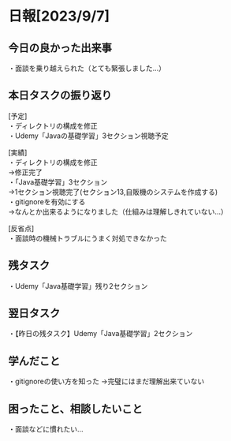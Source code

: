 # 日報[2023/9/7]  
  
## 今日の良かった出来事  
・面談を乗り越えられた（とても緊張しました…）  
  
## 本日タスクの振り返り  
[予定]  
・ディレクトリの構成を修正  
・Udemy「Javaの基礎学習」3セクション視聴予定  
  
[実績]  
・ディレクトリの構成を修正  
→修正完了    
・「Java基礎学習」3セクション  
→1セクション視聴完了(セクション13,自販機のシステムを作成する)  
・gitignoreを有効にする  
→なんとか出来るようになりました（仕組みは理解しきれていない…）  

  
[反省点]  
・面談時の機械トラブルにうまく対処できなかった    
  
## 残タスク  
・Udemy「Java基礎学習」残り2セクション  
  
## 翌日タスク  
・【昨日の残タスク】Udemy「Java基礎学習」2セクション    
  
## 学んだこと  
・gitignoreの使い方を知った
→完璧にはまだ理解出来ていない  
  
## 困ったこと、相談したいこと  
・面談などに慣れたい…
